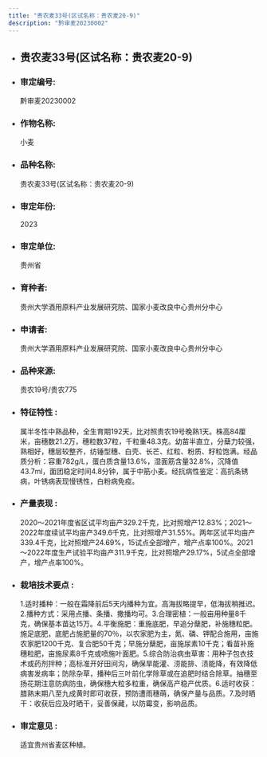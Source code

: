 ```yaml
---
title: "贵农麦33号(区试名称：贵农麦20-9)"
description: "黔审麦20230002"
---
```

* ## 贵农麦33号(区试名称：贵农麦20-9)
* ###  审定编号:  
   黔审麦20230002

*  ### 作物名称:  
   小麦

*   ###  品种名称: 
    贵农麦33号(区试名称：贵农麦20-9)

*   ### 审定年份: 
    2023

*   ### 审定单位:  
    贵州省

*   ### 育种者:  
    贵州大学酒用原料产业发展研究院、国家小麦改良中心贵州分中心

*   ### 申请者:  
    贵州大学酒用原料产业发展研究院、国家小麦改良中心贵州分中心

*   ### 品种来源:  
    贵农19号/贵农775

*   ### 特征特性 : 
    属半冬性中熟品种，全生育期192天，比对照贵农19号晚熟1天。株高84厘米，亩穗数21.2万，穗粒数37粒，千粒重48.3克。幼苗半直立，分蘖力较强，熟相好，穗层较整齐，纺锤型穗、白壳、长芒、红粒、粉质、籽粒饱满。经品质分析：容重782g/L，蛋白质含量13.6%，湿面筋含量32.8%，沉降值43.7ml，面团稳定时间4.8分钟，属于中筋小麦。经抗病性鉴定：高抗条锈病，叶锈病表现慢锈性，白粉病免疫。

*   ### 产量表现 : 
    2020～2021年度省区试平均亩产329.2千克，比对照增产12.83%；2021～2022年度续试平均亩产349.6千克，比对照增产31.55%。两年区试平均亩产339.4千克，比对照增产24.69%，15试点全部增产，增产点率100%。2021～2022年度生产试验平均亩产311.9千克，比对照增产29.17%，5试点全部增产，增产点率100%。

*   ### 栽培技术要点 : 
    1.适时播种：一般在霜降前后5天内播种为宜。高海拔略提早，低海拔稍推迟。2.播种方式：采用点播、条播、撒播均可。3.合理密植：一般亩用种量8千克，确保基本苗达15万。4.平衡施肥：重施底肥，早追分蘖肥，补施穗粒肥。施足底肥，底肥占施肥量的70％，以农家肥为主，氮、磷、钾配合施用，亩施农家肥1200千克、复合肥50千克；早施分蘖肥，亩施尿素10千克；看苗补施穗粒肥，亩施尿素8千克或喷施叶面肥。5.综合防治病虫草害：用种子包衣技术或药剂拌种；高标准开好田间沟，确保旱能灌、涝能排、渍能降，有效降低病害发病率；防除杂草，播种后三叶前化学除草或在追肥时结合除草。抽穗至扬花期注意防病防虫，确保穗大粒多粒重，确保高产稳产优质。6.适时收获：腊熟末期八至九成黄时即可收获，预防遭雨穗萌，确保产量与品质。7.及时晒干：收获后应及时晒干，妥善保藏，以防霉变，影响品质。

*   ### 审定意见 : 
    适宜贵州省麦区种植。
